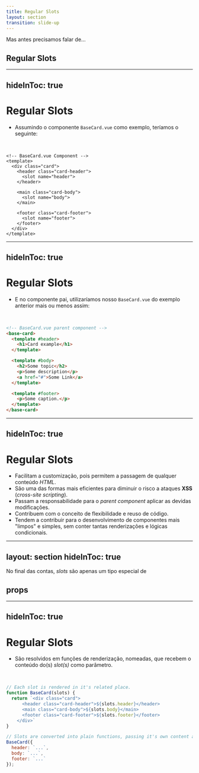 ```yaml
---
title: Regular Slots
layout: section
transition: slide-up
---
```


<!-- Regular Slots -->
<section>
  <p>Mas antes precisamos falar de...</p>

  <h1 class="section-title section-title--green">
    Regular Slots
  </h1>
</section>

---
hideInToc: true
---

# Regular Slots

- Assumindo o componente `BaseCard.vue` como exemplo, teríamos o seguinte:

<br>

```vue
<!-- BaseCard.vue Component -->
<template>
  <div class="card">
    <header class="card-header">
      <slot name="header">
    </header>

    <main class="card-body">
      <slot name="body">
    </main>

    <footer class="card-footer">
      <slot name="footer">
    </footer>
  </div>
</template>
```

---
hideInToc: true
---

# Regular Slots

- E no componente pai, utilizaríamos nosso `BaseCard.vue` do exemplo anterior mais ou menos assim:

<br>

```html
<!-- BaseCard.vue parent component -->
<base-card>
  <template #header>
    <h1>Card example</h1>
  </template>

  <template #body>
    <h2>Some topic</h2>
    <p>Some description</p>
    <a href="#">Some Link</a>
  </template>

  <template #footer>
    <p>Some caption.</p>
  </template>
</base-card>
```

---
hideInToc: true
---

# Regular Slots

- Facilitam a customização, pois permitem a passagem de qualquer conteúdo _HTML_.
- São uma das formas mais eficientes para diminuir o risco a ataques **XSS** (_cross-site scripting_).
- Passam a responsabilidade para o _parent component_ aplicar as devidas modificações.
- Contribuem com o conceito de flexibilidade e reuso de código.
- Tendem a contribuir para o desenvolvimento de componentes mais "limpos" e simples, sem conter tantas renderizações e lógicas condicionais.

---
layout: section
hideInToc: true
---

<section>
  <p>No final das contas, <i>slots</i> são apenas um tipo especial de</p>

  <h1 class="section-title section-title--green">
    props
  </h1>
</section>

---
hideInToc: true
---

# Regular Slots

- São resolvidos em funções de renderização, nomeadas, que recebem o conteúdo do(s) _slot(s)_ como parâmetro.

<br>

```js
// Each slot is rendered in it's related place.
function BaseCard(slots) {
  return `<div class="card">
      <header class="card-header">${slots.header}</header>
      <main class="card-body">${slots.body}</main>
      <footer class="card-footer">${slots.footer}</footer>
    </div>`
}

// Slots are converted into plain functions, passing it's own content as argument.
BaseCard({
  header: `...`,
  body: `...`,
  footer: `...`
});
```